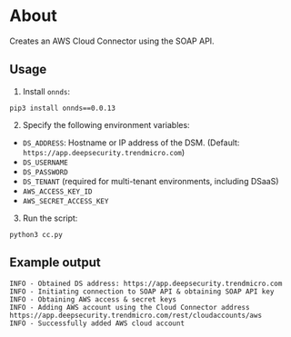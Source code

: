 # About

Creates an AWS Cloud Connector using the SOAP API.

## Usage
1. Install `onnds`:

```
pip3 install onnds==0.0.13
```

2. Specify the following environment variables:

* `DS_ADDRESS`: Hostname or IP address of the DSM. (Default: `https://app.deepsecurity.trendmicro.com`)
* `DS_USERNAME`
* `DS_PASSWORD`
* `DS_TENANT` (required for multi-tenant environments, including DSaaS)
* `AWS_ACCESS_KEY_ID`
* `AWS_SECRET_ACCESS_KEY`

3. Run the script:

```
python3 cc.py
```

## Example output

```
INFO - Obtained DS address: https://app.deepsecurity.trendmicro.com
INFO - Initiating connection to SOAP API & obtaining SOAP API key
INFO - Obtaining AWS access & secret keys
INFO - Adding AWS account using the Cloud Connector address https://app.deepsecurity.trendmicro.com/rest/cloudaccounts/aws
INFO - Successfully added AWS cloud account
```